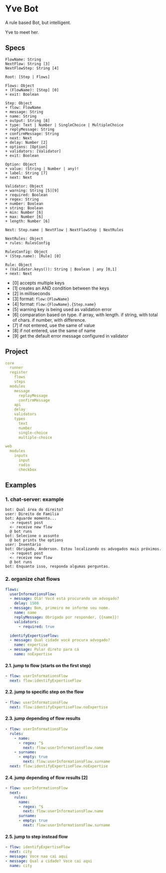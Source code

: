 # Yve Bot

A rule based Bot, but intelligent.

Yve to meet her.


## Specs

```
FlowName: String
NextFlow: String [3]
NextFlowStep: String [4]

Root: [Step | Flows]

Flows: Object
+ (FlowName): [Step] [0]
+ exit: Boolean

Step: Object
+ flow: FlowName
+ message: String
+ name: String
+ output: String [8]
+ type: Text | Number | SingleChoice | MultipleChoice
+ replyMessage: String
+ confirmMessage: String
+ next: Next
+ delay: Number [2]
+ options: [Option]
+ validators: [Validator]
+ exit: Boolean

Option: Object
+ value: (String | Number | any)!
+ label: String [7]
+ next: Next

Validator: Object
+ warning: String [5][9]
+ required: Boolean
+ regex: String
+ number: Boolean
+ string: Boolean
+ min: Number [6]
+ max: Number [6]
+ length: Number [6]

Next: Step.name | NextFlow | NextFlowStep | NextRules

NextRules: Object
+ rules: RulesConfig

RulesConfig: Object
+ (Step.name): [Rule] [0]

Rule: Object
+ (Validator.keys()): String | Boolean | any [0,1]
+ next: Next
```

  - [0] accepts multiple keys
  - [1] creates an AND condition between the keys
  - [2] in milliseconds
  - [3] format: `flow:{FlowName}`
  - [4] format: `flow:{FlowName}.{Step.name}`
  - [5] warning key is being used as validation error
  - [6] comparation based on type. if array, with length. if string, with total of chars. if number, with difference.
  - [7] if not entered, use the same of value
  - [8] if not entered, use the same of name
  - [9] get the default error message configured in validator


## Project
```yaml
core
  runner
  register
    flows
    steps
  modules
    message
      replayMessage
      confirmMessage
    api
    delay
    validators
    types
      text
      number
      single-choice
      multiple-choice

web
  modules
    inputs
      input
      radio
      checkbox
```

## Examples

### 1. chat-server: example
```
bot: Qual área do direito?
user: Direito de Familia
bot: Aguarde momento...
  -> request post
  <- receive new flow
  @ bot runs
bot: Selecione o assunto
  @ bot prints the options
user: Inventário
bot: Obrigado, Anderson. Estou localizando os advogados mais próximos.
  -> request post
  <- receive new flow
  @ bot runs
bot: Enquanto isso, responda algumas perguntas.
```

### 2. organize chat flows
```yaml
flows:
  userInformationsFlow:
  - message: Olá! Você está procurando um advogado?
    delay: 1500
  - message: Bom, primeiro me informe seu nome.
    name: name
    replyMessage: Obrigado por responder, {{name}}!
    validators:
      - required: true

  identifyExpertiseFlow:
  - message: Qual cidade você procura advogado?
    name: expertise
  - message: Pular direto para cá
    name: noExpertise
```

#### 2.1. jump to flow (starts on the first step)
```yaml
- flow: userInformationsFlow
  next: flow:identifyExpertiseFlow
```

#### 2.2. jump to specific step on the flow
```yaml
- flow: userInformationsFlow
  next: flow:identifyExpertiseFlow.noExpertise
```

#### 2.3. jump depending of flow results
```yaml
- flow: userInformationsFlow
  rules:
    - name:
      - regex: ^$
        next: flow:userInformationsFlow.name
    - surname:
      - empty: true
        next: flow:userInformationsFlow.surname
  next: flow:identifyExpertiseFlow.noExpertise
```

#### 2.4. jump depending of flow results [2]
```yaml
- flow: userInformationsFlow
  next:
    rules:
      name:
      - regex: ^$
        next: flow:userInformationsFlow.name
      surname:
      - empty: true
        next: flow:userInformationsFlow.surname
```

#### 2.5. jump to step instead flow
```yaml
- flow: identifyExpertiseFlow
  next: city
- message: Voce nao cai aqui
- message: Qual a cidade? Voce cai aqui
  name: city
```
